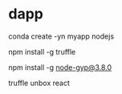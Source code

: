 # dapp

conda create -yn myapp nodejs

npm install -g truffle
<!--
npm install -g --production windows-build-tools@3.1.0
-->
npm install -g node-gyp@3.8.0

truffle unbox react
